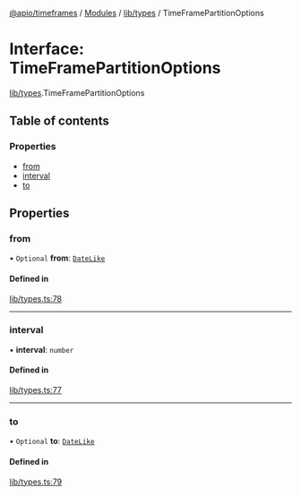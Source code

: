 [@apio/timeframes](../README.md) / [Modules](../modules.md) / [lib/types](../modules/lib_types.md) / TimeFramePartitionOptions

# Interface: TimeFramePartitionOptions

[lib/types](../modules/lib_types.md).TimeFramePartitionOptions

## Table of contents

### Properties

- [from](lib_types.TimeFramePartitionOptions.md#from)
- [interval](lib_types.TimeFramePartitionOptions.md#interval)
- [to](lib_types.TimeFramePartitionOptions.md#to)

## Properties

### from

• `Optional` **from**: [`DateLike`](../modules/lib_types.md#datelike)

#### Defined in

[lib/types.ts:78](https://github.com/fatmatto/timeframes/blob/497de10/src/lib/types.ts#L78)

___

### interval

• **interval**: `number`

#### Defined in

[lib/types.ts:77](https://github.com/fatmatto/timeframes/blob/497de10/src/lib/types.ts#L77)

___

### to

• `Optional` **to**: [`DateLike`](../modules/lib_types.md#datelike)

#### Defined in

[lib/types.ts:79](https://github.com/fatmatto/timeframes/blob/497de10/src/lib/types.ts#L79)
